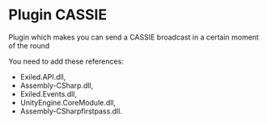 # Plugin CASSIE
Plugin which makes you can send a CASSIE broadcast in a certain moment of the round

You need to add these references:
- Exiled.API.dll, 
- Assembly-CSharp.dll, 
- Exiled.Events.dll, 
- UnityEngine.CoreModule.dll,
- Assembly-CSharpfirstpass.dll.
